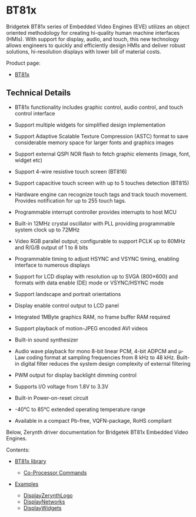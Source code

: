 <!-- _lib.bridgetek.bt81x -->
# BT81x

Bridgetek BT81x series of Embedded Video Engines (EVE) utilizes an object oriented methodology for creating hi-quality human machine interfaces (HMIs). With support for display, audio, and touch, this new technology allows engineers to quickly and efficiently design HMIs and deliver robust solutions, hi-resolution displays with lower bill of material costs.

Product page:


* [BT81x](https://brtchip.com/bt81x)

## Technical Details


* BT81x functionality includes graphic control, audio control, and touch control interface


* Support multiple widgets for simplified design implementation


* Support Adaptive Scalable Texture Compression (ASTC) format to save considerable memory space for larger fonts and graphics images


* Support external QSPI NOR flash to fetch graphic elements (image, font, widget etc)


* Support 4-wire resistive touch screen (BT816)


* Support capacitive touch screen with up to 5 touches detection (BT815)


* Hardware engine can recognize touch tags and track touch movement. Provides notification for up to 255 touch tags.


* Programmable interrupt controller provides interrupts to host MCU


* Built-in 12MHz crystal oscillator with PLL providing programmable system clock up to 72MHz


* Video RGB parallel output; configurable to support PCLK up to 60MHz and R/G/B output of 1 to 8 bits


* Programmable timing to adjust HSYNC and VSYNC timing, enabling interface to numerous displays


* Support for LCD display with resolution up to SVGA (800×600) and formats with data enable (DE) mode or VSYNC/HSYNC mode


* Support landscape and portrait orientations


* Display enable control output to LCD panel


* Integrated 1MByte graphics RAM, no frame buffer RAM required


* Support playback of motion-JPEG encoded AVI videos


* Built-in sound synthesizer


* Audio wave playback for mono 8-bit linear PCM, 4-bit ADPCM and µ-Law coding format at sampling frequencies from 8 kHz to 48 kHz. Built-in digital filter reduces the system design complexity of external filtering


* PWM output for display backlight dimming control


* Supports I/O voltage from 1.8V to 3.3V


* Built-in Power-on-reset circuit


* -40°C to 85°C extended operating temperature range


* Available in a compact Pb-free, VQFN-package, RoHS compliant

Below, Zerynth driver documentation for Bridgetek BT81x Embedded Video Engines.

Contents:

 
* [BT81x library](https://docs.zerynth.com/latest/official/lib.bridgetek.bt81x/docs/official_lib.bridgetek.bt81x_bt81x.html)


    * [Co-Processor Commands](https://docs.zerynth.com/latest/official/lib.bridgetek.bt81x/docs/official_lib.bridgetek.bt81x_bt81x.html#co-processor-commands)
 * [Examples](https://docs.zerynth.com/latest/official/lib.bridgetek.bt81x/examples/examples.html)
	 * [DisplayZerynthLogo](https://docs.zerynth.com/latest/official/lib.bridgetek.bt81x/examples/examples.html#displayzerynthlogo)
	 * [DisplayNetworks](https://docs.zerynth.com/latest/official/lib.bridgetek.bt81x/examples/examples.html#displaynetworks)
	 * [DisplayWidgets](https://docs.zerynth.com/latest/official/lib.bridgetek.bt81x/examples/examples.html#displaywidgets)

<!--stackedit_data:
eyJoaXN0b3J5IjpbLTM0NTkxMTA1LDIxMjQwMTIxNTgsLTE3MT
IxMTA1NzddfQ==
-->